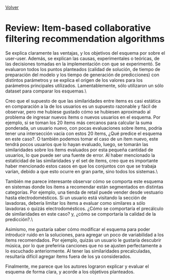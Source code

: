 [Volver](./index.md)
# Review: Item-based collaborative filtering recommendation algorithms

Se explica claramente las ventajas, y los objetivos del esquema por sobre el user-user. Además, se explican las causas, experimentales o teóricas, de las decisiones tomadas en la implementación con que se experimentó. Se evaluaron todos los puntos planteados (calidad de solución, de tiempo de preparación del modelo y los tiempo de generación de predicciones) con distintos parámetros y se explica el origen de los valores para los parámetros principales utilizados. Lamentablemente, sólo utilizaron un sólo dataset para comparar los esquemas.\\

Creo que el supuesto de que las similaridades entre items es casi estática en comparación a la de los usuarios es un supuesto razonable y fácil de observar, pero me hubiese gustado cómo se hubiesen aproximado al problema de ingresar nuevos ítems o nuevos usuarios en el esquema. Por ejemplo, si se toman los 20 ítems más cercanos para calcular la suma ponderada, un usuario nuevo, con pocas evaluaciones sobre ítems, podría tener una intersección vacía con estos 20 ítems, ¿Qué predice el esquema en este caso?. O también podemos tomar el caso de un ítem nuevo, este tendrá pocos usuarios que lo hayan evaluado, luego, se tomarán las similaridades sobre los ítems evaluados por esta pequeña cantidad de usuarios, lo que puede ser una fuente de error. Al haber mencionado la estaticidad de las similaridades y el set de items, creo que es importante haber mencionado estos casos en que los conjuntos con que se trabaja varían, debido a que esto ocurre en gran parte, sino todos los sistemas.\\

También me parece interesante observar cómo se comporta este esquema en sistemas donde los ítems a recomendar están segmentados en distintas categorías. Por ejemplo, una tienda de retail puede vender desde vestuario hasta electrodomésticos. Si un usuario está visitando la sección de lavadoras, debería limitar los ítems a evaluar como similares a sólo lavadoras o quizás electrodomésticos. ¿Cómo se comportaría el precálculo de similaridades en este caso? y, ¿cómo se comportaría la calidad de la predicción?.\\

Asimismo, me gustaría saber cómo modificar el esquema para poder introducir ruido en la soluciones, para agregar un poco de variabilidad a los ítems recomendados. Por ejemplo, quizás un usuario le gustaría descubrir música, por lo que preferiría canciones que no se ajusten perfectamente a lo escuchado anteriormente. Al tener las similaridades precalculadas, resultaría difícil agregar ítems fuera de los ya considerados.

Finalmente, me parece que los autores lograron explicar y evaluar el esquema de forma clara, y acorde a los objetivos planteados.
